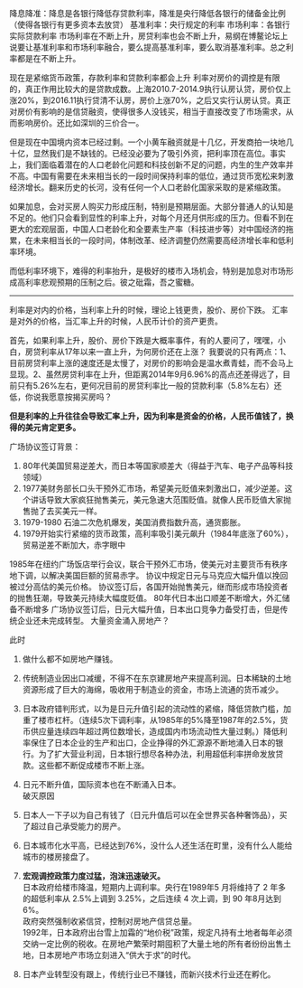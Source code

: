 降息降准：降息是各银行降低存贷款利率，降准是央行降低各银行的储备金比例（使得各银行有更多资本去放贷）
基准利率：央行规定的利率
市场利率：各银行实际贷款利率
市场利率在不断上升，房贷利率也会不断上升，易纲在博鳌论坛上说要让基准利率和市场利率融合，要么提高基准利率，要么取消基准利率。总之利率都是在不断上升。

现在是紧缩货币政策，存款利率和贷款利率都会上升
利率对房价的调控是有限的，真正作用比较大的是贷款成数。上海2010.7-2014.9执行认房认贷，房价仅上涨20%，到2016.11执行贷清不认房，房价上涨70%，之后又实行认房认贷。真正对房价有影响的是信贷融资，使得很多人没钱买，相当于直接改变了市场需求，从而影响房价。还比如深圳的三价合一。

但是现在中国境内资本已经过剩。一个小黄车融资就是十几亿，开发商拍一块地几十亿，显然我们是不缺钱的。已经没必要为了吸引外资，把利率顶在高位。事实上，我们面临着潜在的人口老龄化问题和科技创新不足的问题，内生的生产效率并不高。中国有需要在未来相当长的一段时间保持利率的低位，通过货币宽松来刺激经济增长。翻来历史的长河，没有任何一个人口老龄化国家采取的是紧缩政策。

如果加息，会对买房人购买力形成压制，特别是预期层面。大部分普通人的认知是不足的。他们只会看到显性的利率上升，对每个月还月供形成的压力。但看不到在更大的宏观层面，中国人口老龄化和全要素生产率（科技进步等）对中国经济的拖累，在未来相当长的一段时间，体制改革、经济调整仍然需要高经济增长率和低利率环境。

而低利率环境下，难得的利率抬升，是极好的楼市入场机会，特别是加息对市场形成高利率悲观预期的压制之后。彼之砒霜，吾之蜜糖。

-------------

利率是对内的价格，当利率上升的时候，理论上钱更贵，股价、房价下跌。
汇率是对外的价格，当汇率上升的时候，人民币计价的资产更贵。

首先，如果利率上升，股价、房价下跌是大概率事件，有的人要问了，嘿嘿，小白，房贷利率从17年以来一直上升，为何房价还在上涨？
我要说的只有两点：1、目前房贷利率上涨的速度还是太慢了，对房价的影响会是温水煮青蛙，而不会马上显现。2、虽然房贷利率在上升，但距离2014年9月6.96%的高点还差得远了，目前只有5.26%左右，更何况目前的房贷利率比一般的贷款利率（5.8%左右）还低，你说我愿意按揭买房吗？

**但是利率的上升往往会导致汇率上升，因为利率是资金的价格，人民币值钱了，换得的美元肯定更多。**

广场协议签订背景：
1. 80年代美国贸易逆差大，而日本等国家顺差大（得益于汽车、电子产品等科技领域）
2. 1977美财务部长口头干预外汇市场，希望美元贬值来刺激出口，减少逆差。这个讲话导致大家疯狂抛售美元，美元急速大范围贬值。就像人民币贬值大家抛售抛了去买美元一样。
3. 1979-1980 石油二次危机爆发，美国消费指数升高，通货膨胀。
4. 1979开始实行紧缩的货币政策，高利率吸引美元飙升（1984年底涨了60%），贸易逆差不断加大，赤字眼中

1985年在纽约广场饭店举行会议，联合干预外汇市场，使美元对主要货币有秩序地下调，以解决美国巨额的贸易赤字。
协议中规定日元与马克应大幅升值以挽回被过分高估的美元价格。
协议签订后，各国开始抛售美元，继而形成市场投资者的抛售狂潮，导致美元持续大幅度贬值。
80年代日本出口顺差不断增大，外汇储备不断增多
广场协议签订后，日元大幅升值，日本出口竞争力备受打击，但是传统企业还未完成转型。
大量资金涌入房地产？

此时
1. 做什么都不如房地产赚钱。   
2. 传统制造业因出口减缓，不得不在东京建房地产来提高利润。日本稀缺的土地资源形成了巨大的海绵，吸收用于制造业的资金，市场上流通的货币减少。  
3. 日本政府错判形式，以为是日元升值引起的流动性的紧缩，降低贷款门槛，加重了楼市杠杆。（连续5次下调利率，从1985年的5%降至1987年的2.5%，货币供应量连续四年超过两位数增长，造成国内市场流动性大量过剩。）降低利率保住了日本企业的生产和出口，企业挣得的外汇源源不断地涌入日本的银行。为了扩大营业利润，日本银行想尽各种办法，利用超低利率拼命发放贷款。这些都不断促成楼市不断上涨。   
4. 日元不断升值，国际资本也在不断涌入日本。  
破灭原因
1. 日本人一下子以为自己有钱了（日元升值后可以在全世界买各种奢饰品），买了超过自己承受能力的房产。  
2. 日本城市化水平高，已经达到76%，没什么人还生活在町里，没有什么人能给城市的楼房接盘了。  
3. **宏观调控政策力度过猛，泡沫迅速破灭。**   
日本政府给楼市降温，短期内上调利率。央行在1989年5 月将维持了 2 年多的超低利率从 2.5%上调到 3.25%，之后连续 4 次上调，到 90 年8月达到 6%。  
政府突然强制收紧信贷，控制对房地产信贷总量。  
1992年，日本政府出台雪上加霜的“地价税”政策，规定凡持有土地者每年必须交纳一定比例的税收。在房地产繁荣时期囤积了大量土地的所有者纷纷出售土地，日本房地产市场立刻进入“供大于求”的时代。  


4. 日本产业转型没有跟上，传统行业已不赚钱，而新兴技术行业还在孵化。